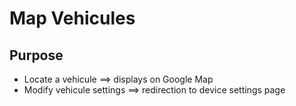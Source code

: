 # Map Vehicules

## Purpose

- Locate a vehicule ==> displays on Google Map
- Modify vehicule settings ==> redirection to device settings page